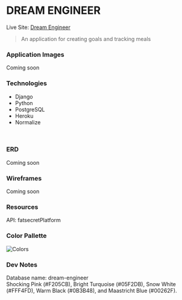 # DREAM ENGINEER
Live Site: [Dream Engineer](https://django-dreamer.herokuapp.com/)
> An application for creating goals and tracking meals<br>
### Application Images
Coming soon<br>
### Technologies
- Django
- Python
- PostgreSQL
- Heroku
- Normalize
<br>

### ERD
Coming soon<br>

### Wireframes
Coming soon<br>

### Resources
API: fatsecretPlatform<br>

### Color Pallette
![Colors](https://i.pinimg.com/564x/fb/5c/ee/fb5ceec9fc8546d300c65c1267e6c017.jpg)

### Dev Notes
Database name: dream-engineer<br>
Shocking Pink (#F205CB), Bright Turquoise (#05F2DB), Snow White (#FFF4FD), Warm Black (#0B3B48), and Maastricht Blue (#00262F).

